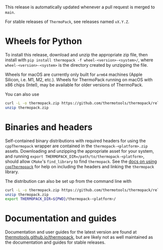 This release is automatically updated whenever a pull request is merged to `main`.

For stable releases of `ThermoPack`, see releases named `vX.Y.Z`.

# Wheels for Python
To install this release, download and unzip the appropriate zip file, then install with `pip install thermopack -f wheel-<version>-<system>/`, where `wheel-<version>-<system>` is the directory created by unzipping the file.

Wheels for macOS are currently only built for `arm64` machines (Apple Silicon, i.e. M1, M2, etc.). Wheels for ThermoPack running on macOS with x86 chips (Intel), may be available for older versions of ThermoPack.

You can also use
```bash
curl -L -o thermopack.zip https://github.com/thermotools/thermopack/releases/download/Latest-beta/wheel-<version>-<platform>.zip
unzip thermopack.zip
```

# Binaries and headers
Self-contained binary distributions with required headers for using the `cppThermopack` wrapper are contained in the `thermopack-<platform>.zip` assets. Downloading and unzipping the appropriate asset for your system, and running `export THERMOPACK_DIR=/path/to/thermopack-<platform>`, should allow `CMake`'s `find_library` to find `thermopack`. See the [docs on using `cppThermopack`](https://thermotools.github.io/thermopack/vcurrent/getting_started_cpp.html) for help on including the headers and linking the `thermopack` library.

The distribution can also be set up from the command line with
```bash
curl -L -o thermopack.zip https://github.com/thermotools/thermopack/releases/download/Latest-beta/thermopack-<platform>.zip
unzip thermopack.zip
export THERMOPACK_DIR=${PWD}/thermopack-<platform>/
```

# Documentation and guides
Documentation and user guides for the latest version are found at [thermotools.github.io/thermopack](thermotools.github.io/thermopack), but are likely not as well maintained as the documentation and guides for stable releases.